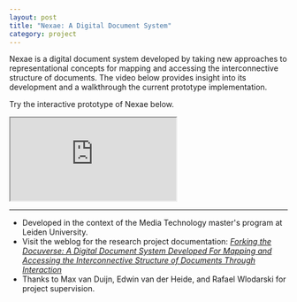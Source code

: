 ```yaml
---
layout: post
title: "Nexae: A Digital Document System"
category: project
---
```


Nexae is a digital document system developed by taking new approaches to representational concepts for mapping and accessing the interconnective structure of documents. The video below provides insight into its development and a walkthrough the current prototype implementation.

<!-- <div class="text-above-text-below"><div style="padding:56.25% 0 0 0;position:relative;"><iframe src="https://player.vimeo.com/video/738702946?h=5e37511194&color=a39ef3&title=0&byline=0&portrait=0" style="position:absolute;top:0;left:0;width:100%;height:100%;" frameborder="0" allow="autoplay; fullscreen; picture-in-picture" allowfullscreen></iframe></div><script src="https://player.vimeo.com/api/player.js"></script></div> -->

Try the interactive prototype of Nexae below.

<div class="text-above-footnotes-below"><div class="iframe-container"><iframe class="responsive-iframe" src="https://framer.com/embed/Nexae--gzY8p0yS8BcdiWvYFmIC/F_MbbVHe7?highlights=0" allowfullscreen></iframe></div></div>

---

<ul class=credits>
  <li>Developed in the context of the Media Technology master's program at Leiden University.</li>
  <li>Visit the weblog for the research project documentation: <a href="https://rebeccarui.online/forking_the_docuverse_weblog/"><i>Forking the Docuverse: A Digital Document System Developed For Mapping and Accessing the Interconnective Structure of Documents Through Interaction</i></a></li>
  <li>Thanks to Max van Duijn, Edwin van der Heide, and Rafael Wlodarski for project supervision.</li>
</ul>
